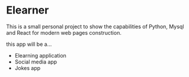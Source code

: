 # Elearner

This is a small personal project to show the capabilities of Python, Mysql and React for modern web pages construction.

this app will be a...

- Elearning application
- Social media app
- Jokes app

